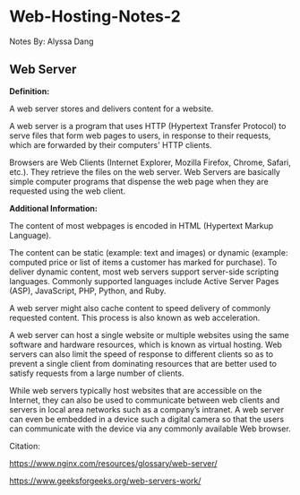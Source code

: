 # Web-Hosting-Notes-2

Notes By: Alyssa Dang

## Web Server

**Definition:** 

A web server stores and delivers content for a website.

A web server is a program that uses HTTP (Hypertext Transfer Protocol) to serve files that form web pages to users, in response to their requests, which are forwarded by their computers' HTTP clients.

Browsers are Web Clients (Internet Explorer, Mozilla Firefox, Chrome, Safari, etc.). They retrieve the files on the web server. Web Servers are basically simple computer programs that dispense the web page when they are requested using the web client.

**Additional Information:**

The content of most webpages is encoded in HTML (Hypertext Markup Language).

The content can be static (example: text and images) or dynamic (example: computed price or list of items a customer has marked for purchase). To deliver dynamic content, most web servers support server-side scripting languages. Commonly supported languages include Active Server Pages (ASP), JavaScript, PHP, Python, and Ruby.

A web server might also cache content to speed delivery of commonly requested content. This process is also known as web acceleration.

A web server can host a single website or multiple websites using the same software and hardware resources, which is known as virtual hosting. Web servers can also limit the speed of response to different clients so as to prevent a single client from dominating resources that are better used to satisfy requests from a large number of clients.

While web servers typically host websites that are accessible on the Internet, they can also be used to communicate between web clients and servers in local area networks such as a company’s intranet. A web server can even be embedded in a device such a digital camera so that the users can communicate with the device via any commonly available Web browser.




Citation:


https://www.nginx.com/resources/glossary/web-server/


https://www.geeksforgeeks.org/web-servers-work/
